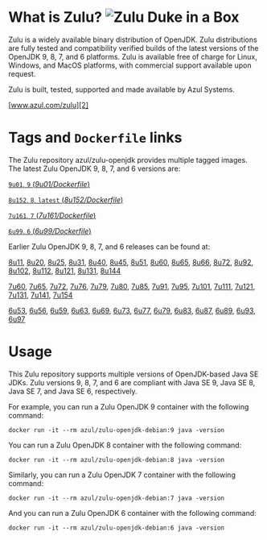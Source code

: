 What is Zulu? ![Zulu Duke in a Box][1]
======================================

Zulu is a widely available binary distribution of OpenJDK. Zulu distributions are fully tested and compatibility verified builds of the latest versions of the OpenJDK 9, 8, 7, and 6 platforms. Zulu is available free of charge for Linux, Windows, and MacOS platforms, with commercial support available upon request.

Zulu is built, tested, supported and made available by Azul Systems.

[www.azul.com/zulu][2]

Tags and `Dockerfile` links
===========================

The Zulu repository azul/zulu-openjdk provides multiple tagged images. The latest Zulu OpenJDK 9, 8, 7, and 6 versions are:

[`9u01`, `9` (*9u01/Dockerfile*)][58]

[`8u152`, `8`, `latest` (*8u152/Dockerfile*)][40]

[`7u161`, `7` (*7u161/Dockerfile*)][24]

[`6u99`, `6` (*6u99/Dockerfile*)][10]

Earlier Zulu OpenJDK 9, 8, 7, and 6 releases can be found at:



[8u11][41], [8u20][42], [8u25][43], [8u31][44], [8u40][45], [8u45][46], [8u51][47], [8u60][48], [8u65][49], [8u66][50], [8u72][51], [8u92][52], [8u102][53], [8u112][54], [8u121][55], [8u131][56], [8u144][57]

[7u60][25], [7u65][26], [7u72][27], [7u76][28], [7u79][29], [7u80][30], [7u85][31], [7u91][32], [7u95][33], [7u101][34], [7u111][35], [7u121][36], [7u131][37], [7u141][38], [7u154][39]

[6u53][11], [6u56][12], [6u59][13], [6u63][14], [6u69][15], [6u73][16], [6u77][17], [6u79][18], [6u83][19], [6u87][20], [6u89][21], [6u93][22], [6u97][23]

Usage
=====

This Zulu repository supports multiple versions of OpenJDK-based Java SE JDKs. Zulu versions 9, 8, 7, and 6 are compliant with Java SE 9, Java SE 8, Java SE 7, and Java SE 6, respectively.

For example, you can run a Zulu OpenJDK 9 container with the following command:

    docker run -it --rm azul/zulu-openjdk-debian:9 java -version

You can run a Zulu OpenJDK 8 container with the following command:

    docker run -it --rm azul/zulu-openjdk-debian:8 java -version

Similarly, you can run a Zulu OpenJDK 7 container with the following command:

    docker run -it --rm azul/zulu-openjdk-debian:7 java -version

And you can run a Zulu OpenJDK 6 container with the following command:

    docker run -it --rm azul/zulu-openjdk-debian:6 java -version


  [1]: https://www.azul.com/files/ZuluDocker60.gif
  [2]: http://www.azul.com/zulu
  [10]: https://github.com/zulu-openjdk/zulu-openjdk/blob/master/debian/6u99-6.18.0.3/Dockerfile
  [11]: https://github.com/zulu-openjdk/zulu-openjdk/blob/master/debian/6u53-6.5.0.2/Dockerfile
  [12]: https://github.com/zulu-openjdk/zulu-openjdk/blob/master/debian/6u56-6.6.0.1/Dockerfile
  [13]: https://github.com/zulu-openjdk/zulu-openjdk/blob/master/debian/6u59-6.7.0.2/Dockerfile
  [14]: https://github.com/zulu-openjdk/zulu-openjdk/blob/master/debian/6u63-6.8.0.1/Dockerfile
  [15]: https://github.com/zulu-openjdk/zulu-openjdk/blob/master/debian/6u69-6.9.0.3/Dockerfile
  [16]: https://github.com/zulu-openjdk/zulu-openjdk/blob/master/debian/6u73-6.10.0.3/Dockerfile
  [17]: https://github.com/zulu-openjdk/zulu-openjdk/blob/master/debian/6u77-6.11.0.2/Dockerfile
  [18]: https://github.com/zulu-openjdk/zulu-openjdk/blob/master/debian/6u79-6.12.0.2/Dockerfile
  [19]: https://github.com/zulu-openjdk/zulu-openjdk/blob/master/debian/6u83-6.13.0.3/Dockerfile
  [20]: https://github.com/zulu-openjdk/zulu-openjdk/blob/master/debian/6u87-6.14.0.1/Dockerfile
  [21]: https://github.com/zulu-openjdk/zulu-openjdk/blob/master/debian/6u89-6.15.0.1/Dockerfile
  [22]: https://github.com/zulu-openjdk/zulu-openjdk/blob/master/debian/6u93-6.16.0.1/Dockerfile
  [23]: https://github.com/zulu-openjdk/zulu-openjdk/blob/master/debian/6u97-6.17.0.1/Dockerfile
  [24]: https://github.com/zulu-openjdk/zulu-openjdk/blob/master/debian/7u161-7.21.0.3/Dockerfile
  [25]: https://github.com/zulu-openjdk/zulu-openjdk/blob/master/debian/7u60-7.5.0.1/Dockerfile
  [26]: https://github.com/zulu-openjdk/zulu-openjdk/blob/master/debian/7u65-7.6.0.1/Dockerfile
  [27]: https://github.com/zulu-openjdk/zulu-openjdk/blob/master/debian/7u72-7.7.0.1/Dockerfile
  [28]: https://github.com/zulu-openjdk/zulu-openjdk/blob/master/debian/7u76-7.8.0.3/Dockerfile
  [29]: https://github.com/zulu-openjdk/zulu-openjdk/blob/master/debian/7u79-7.9.0.2/Dockerfile
  [30]: https://github.com/zulu-openjdk/zulu-openjdk/blob/master/debian/7u80-7.10.0.1/Dockerfile
  [31]: https://github.com/zulu-openjdk/zulu-openjdk/blob/master/debian/7u85-7.11.0.3/Dockerfile
  [32]: https://github.com/zulu-openjdk/zulu-openjdk/blob/master/debian/7u91-7.12.0.3/Dockerfile
  [33]: https://github.com/zulu-openjdk/zulu-openjdk/blob/master/debian/7u95-7.13.0.1/Dockerfile
  [34]: https://github.com/zulu-openjdk/zulu-openjdk/blob/master/debian/7u101-7.14.0.5/Dockerfile
  [35]: https://github.com/zulu-openjdk/zulu-openjdk/blob/master/debian/7u111-7.15.0.1/Dockerfile
  [36]: https://github.com/zulu-openjdk/zulu-openjdk/blob/master/debian/7u121-7.16.0.1/Dockerfile
  [37]: https://github.com/zulu-openjdk/zulu-openjdk/blob/master/debian/7u131-7.17.0.5/Dockerfile
  [38]: https://github.com/zulu-openjdk/zulu-openjdk/blob/master/debian/7u141-7.18.0.3/Dockerfile
  [39]: https://github.com/zulu-openjdk/zulu-openjdk/blob/master/debian/7u154-7.20.0.3/Dockerfile
  [40]: https://github.com/zulu-openjdk/zulu-openjdk/blob/master/debian/8u152-8.25.0.1/Dockerfile
  [41]: https://github.com/zulu-openjdk/zulu-openjdk/blob/master/debian/8u11-8.2.0.1/Dockerfile
  [42]: https://github.com/zulu-openjdk/zulu-openjdk/blob/master/debian/8u20-8.3.0.1/Dockerfile
  [43]: https://github.com/zulu-openjdk/zulu-openjdk/blob/master/debian/8u25-8.4.0.1/Dockerfile
  [44]: https://github.com/zulu-openjdk/zulu-openjdk/blob/master/debian/8u31-8.5.0.1/Dockerfile
  [45]: https://github.com/zulu-openjdk/zulu-openjdk/blob/master/debian/8u40-8.6.0.1/Dockerfile
  [46]: https://github.com/zulu-openjdk/zulu-openjdk/blob/master/debian/8u45-8.7.0.5/Dockerfile
  [47]: https://github.com/zulu-openjdk/zulu-openjdk/blob/master/debian/8u51-8.8.0.3/Dockerfile
  [48]: https://github.com/zulu-openjdk/zulu-openjdk/blob/master/debian/8u60-8.9.0.4/Dockerfile
  [49]: https://github.com/zulu-openjdk/zulu-openjdk/blob/master/debian/8u65-8.10.0.1/Dockerfile
  [50]: https://github.com/zulu-openjdk/zulu-openjdk/blob/master/debian/8u66-8.11.0.1/Dockerfile
  [51]: https://github.com/zulu-openjdk/zulu-openjdk/blob/master/debian/8u72-8.13.0.5/Dockerfile
  [52]: https://github.com/zulu-openjdk/zulu-openjdk/blob/master/debian/8u92-8.15.0.1/Dockerfile
  [53]: https://github.com/zulu-openjdk/zulu-openjdk/blob/master/debian/8u102-8.17.0.3/Dockerfile
  [54]: https://github.com/zulu-openjdk/zulu-openjdk/blob/master/debian/8u112-8.19.0.1/Dockerfile
  [55]: https://github.com/zulu-openjdk/zulu-openjdk/blob/master/debian/8u121-8.20.0.5/Dockerfile
  [56]: https://github.com/zulu-openjdk/zulu-openjdk/blob/master/debian/8u131-8.21.0.1/Dockerfile
  [57]: https://github.com/zulu-openjdk/zulu-openjdk/blob/master/debian/8u144-8.23.0.3/Dockerfile
  [58]: https://github.com/zulu-openjdk/zulu-openjdk/blob/master/debian/9u01-9.0.1.3/Dockerfile
